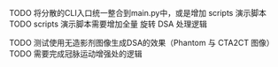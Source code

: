 TODO 将分散的CLI入口统一整合到main.py中，或是增加 scripts 演示脚本
TODO scripts 演示脚本需要增加全量 旋转 DSA 处理逻辑

TODO 测试使用无造影剂图像生成DSA的效果（Phantom 与 CTA2CT 图像）
TODO 需要完成冠脉运动增强处的逻辑
